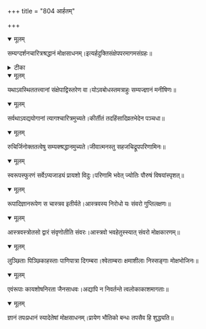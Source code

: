 +++
title = "804 आर्हतम्"

+++


<details open><summary>मूलम्</summary>

सम्यग्दर्शनचारित्रश्रद्धानं मोक्षसाधनम्।इत्यर्हदुक्तिसंक्षेपपरमागमसंग्रहः॥
</details>



<details><summary>टीका</summary>

स. सं.[3 द.]
</details>



<details open><summary>मूलम्</summary>

यथाऽवस्थिततत्त्वानां संक्षेपाद्विस्तरेण वा।योऽवबोधस्तमत्राहुः सम्यज्ज्ञानं मनीषिणः॥
</details>



<details open><summary>मूलम्</summary>

सर्वथाऽवद्ययोगानां त्यागश्चारित्रमुच्यते।कीर्तीतं तदहिंसादिव्रतभेदेन पञ्चधा॥
</details>



<details open><summary>मूलम्</summary>

रुचिर्जिनोक्ततत्वेषु सम्यक्श्रद्धानमुच्यते।जीवात्मनस्तु सहजचिद्रूपपरिणामिनः॥
</details>



<details open><summary>मूलम्</summary>

स्वरूपस्फुरणं सर्वेऽप्यजाड्यं प्रायशो विदुः।परिणामि भवेत् ज्योतिः पौरुषं विषयांस्पृशत्॥
</details>



<details open><summary>मूलम्</summary>

रूपादिज्ञानरूपेण स चास्त्रव इतीर्यते।आस्त्रवस्य निरोधो यः संवरो गुप्तिलक्षणः॥
</details>



<details open><summary>मूलम्</summary>

आस्त्रवस्त्रोतसो द्वारं संवृणोतीति संवरः।आस्त्रवो भवहेतुस्स्यात् संवरो मोक्षकारणम्॥
</details>



<details open><summary>मूलम्</summary>

लुञ्छिताः पिञ्छिकाहस्ताः पाणिपात्रा दिगम्बरा।श्वेताम्बराः क्षमाशीलाः निस्सङ्गाः मोक्षभोजिनः॥
</details>



<details open><summary>मूलम्</summary>

एवंरूपाः कायशोषनिरता जैनसाधवः।अद्यापि न निवर्तन्ते त्वलोकाकाशमागताः॥
</details>



<details open><summary>मूलम्</summary>

ज्ञानं तपःप्रधानं स्यादेतेषां मोक्षसाधनम्।प्रायेण भौतिको बन्धः तपसैव हि शुद्ध्यति॥
</details>

